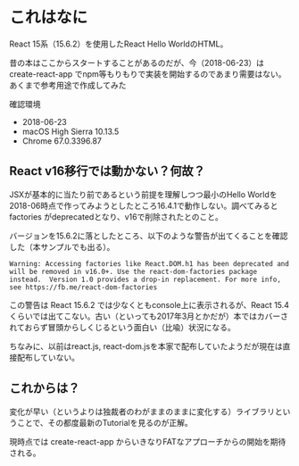 # これはなに

React 15系（15.6.2）を使用したReact Hello WorldのHTML。

昔の本はここからスタートすることがあるのだが、今（2018-06-23）は create-react-app でnpm等もりもりで実装を開始するのであまり需要はない。あくまで参考用途で作成してみた

確認環境

 * 2018-06-23
 * macOS High Sierra 10.13.5
 * Chrome 67.0.3396.87


## React v16移行では動かない？何故？

JSXが基本的に当たり前であるという前提を理解しつつ最小のHello Worldを2018-06時点で作ってみようとしたところ16.4.1で動作しない。調べてみると factories がdeprecatedとなり、v16で削除されたとのこと。

バージョンを15.6.2に落としたところ、以下のような警告が出てくることを確認した（本サンプルでも出る）。

    Warning: Accessing factories like React.DOM.h1 has been deprecated and will be removed in v16.0+. Use the react-dom-factories package instead.  Version 1.0 provides a drop-in replacement. For more info, see https://fb.me/react-dom-factories

この警告は React 15.6.2 では少なくともconsole上に表示されるが、React 15.4 くらいでは出てこない。古い（といっても2017年3月とかだが）本ではカバーされておらず冒頭からしくじるという面白い（比喩）状況になる。

ちなみに、以前はreact.js, react-dom.jsを本家で配布していたようだが現在は直接配布していない。

## これからは？

変化が早い（というよりは独裁者のわがままのままに変化する）ライブラリということで、その都度最新のTutorialを見るのが正解。

現時点では create-react-app からいきなりFATなアプローチからの開始を期待される。
